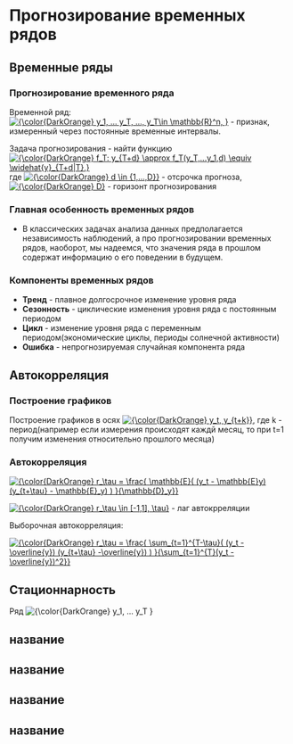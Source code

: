 # Прогнозирование временных рядов

## Временные ряды

### Прогнозирование временного ряда

Временной ряд: <a href="https://www.codecogs.com/eqnedit.php?latex={\color{DarkOrange}&space;y_1,&space;...&space;y_T,&space;...,&space;y_T\in&space;\mathbb{R}^n,&space;}" target="_blank"><img src="https://latex.codecogs.com/gif.latex?{\color{DarkOrange}&space;y_1,&space;...&space;y_T,&space;...,&space;y_T\in&space;\mathbb{R}^n,&space;}" title="{\color{DarkOrange} y_1, ... y_T, ..., y_T\in \mathbb{R}^n, }" /></a> - признак, измеренный через постоянные временные интервалы.

Задача прогнозирования - найти функцию <a href="https://www.codecogs.com/eqnedit.php?latex={\color{DarkOrange}&space;f_T:&space;y_{T&plus;d}&space;\approx&space;f_T(y_T,...y_1,d)&space;\equiv&space;\widehat{y}_{T&plus;d|T},}" target="_blank"><img src="https://latex.codecogs.com/gif.latex?{\color{DarkOrange}&space;f_T:&space;y_{T&plus;d}&space;\approx&space;f_T(y_T,...y_1,d)&space;\equiv&space;\widehat{y}_{T&plus;d|T},}" title="{\color{DarkOrange} f_T: y_{T+d} \approx f_T(y_T,...y_1,d) \equiv \widehat{y}_{T+d|T},}" /></a> где <a href="https://www.codecogs.com/eqnedit.php?latex={\color{DarkOrange}&space;d&space;\in&space;{1,...,D}}" target="_blank"><img src="https://latex.codecogs.com/gif.latex?{\color{DarkOrange}&space;d&space;\in&space;{1,...,D}}" title="{\color{DarkOrange} d \in {1,...,D}}" /></a> - отсрочка прогноза, <a href="https://www.codecogs.com/eqnedit.php?latex={\color{DarkOrange}&space;D}" target="_blank"><img src="https://latex.codecogs.com/gif.latex?{\color{DarkOrange}&space;D}" title="{\color{DarkOrange} D}" /></a> - горизонт прогнозирования

### Главная особенность временных рядов

* В классических задачах анализа данных предполагается независимость наблюдений, а про прогнозировании временных рядов, наоборот, мы надеемся, что значения ряда в прошлом содержат информацию о его поведении в будущем.

### Компоненты временных рядов
* __Тренд__ - плавное долгосрочное изменение уровня ряда
* __Сезонность__ - циклические изменения уровня ряда с постоянным периодом
* __Цикл__ - изменение уровня ряда с переменным периодом(экономические циклы, периоды солнечной активности)
* __Ошибка__ - непрогнозируемая случайная компонента ряда

## Автокорреляция

### Построение графиков

Построение графиков в осях <a href="https://www.codecogs.com/eqnedit.php?latex={\color{DarkOrange}&space;y_t,&space;y_{t&plus;k}}" target="_blank"><img src="https://latex.codecogs.com/gif.latex?{\color{DarkOrange}&space;y_t,&space;y_{t&plus;k}}" title="{\color{DarkOrange} y_t, y_{t+k}}" /></a>, где k - период(например если измерения происходят каждй месяц, то при t=1 получим изменения относительно прошлого месяца)

### Автокорреляция

<a href="https://www.codecogs.com/eqnedit.php?latex={\color{DarkOrange}&space;r_\tau&space;=&space;\frac{&space;\mathbb{E}(&space;(y_t&space;-&space;\mathbb{E}y)&space;(y_{t&plus;\tau}&space;-&space;\mathbb{E}_y)&space;)&space;}{\mathbb{D}_y}}" target="_blank"><img src="https://latex.codecogs.com/gif.latex?{\color{DarkOrange}&space;r_\tau&space;=&space;\frac{&space;\mathbb{E}(&space;(y_t&space;-&space;\mathbb{E}y)&space;(y_{t&plus;\tau}&space;-&space;\mathbb{E}_y)&space;)&space;}{\mathbb{D}_y}}" title="{\color{DarkOrange} r_\tau = \frac{ \mathbb{E}( (y_t - \mathbb{E}y) (y_{t+\tau} - \mathbb{E}_y) ) }{\mathbb{D}_y}}" /></a>

<a href="https://www.codecogs.com/eqnedit.php?latex={\color{DarkOrange}&space;r_\tau&space;\in&space;[-1,1],&space;\tau}" target="_blank"><img src="https://latex.codecogs.com/gif.latex?{\color{DarkOrange}&space;r_\tau&space;\in&space;[-1,1],&space;\tau}" title="{\color{DarkOrange} r_\tau \in [-1,1], \tau}" /></a> - лаг автокрреляции

Выборочная автокорреляция:

<a href="https://www.codecogs.com/eqnedit.php?latex={\color{DarkOrange}&space;r_\tau&space;=&space;\frac{&space;\sum_{t=1}^{T-\tau}(&space;(y_t&space;-&space;\overline{y})&space;(y_{t&plus;\tau}&space;-\overline{y})&space;)&space;}{\sum_{t=1}^{T}(y_t&space;-&space;\overline{y})^2}}" target="_blank"><img src="https://latex.codecogs.com/gif.latex?{\color{DarkOrange}&space;r_\tau&space;=&space;\frac{&space;\sum_{t=1}^{T-\tau}(&space;(y_t&space;-&space;\overline{y})&space;(y_{t&plus;\tau}&space;-\overline{y})&space;)&space;}{\sum_{t=1}^{T}(y_t&space;-&space;\overline{y})^2}}" title="{\color{DarkOrange} r_\tau = \frac{ \sum_{t=1}^{T-\tau}( (y_t - \overline{y}) (y_{t+\tau} -\overline{y}) ) }{\sum_{t=1}^{T}(y_t - \overline{y})^2}}" /></a>

## Стационнарность

Ряд <img src="https://latex.codecogs.com/gif.latex?{\color{DarkOrange}&space;y_1,&space;...&space;y_T&space;}" title="{\color{DarkOrange} y_1, ... y_T }" />

## название

## название

## название

## название